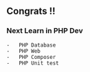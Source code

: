 ## Congrats !!

### Next Learn in PHP Dev
    -   PHP Database
    -   PHP Web
    -   PHP Composer
    -   PHP Unit test